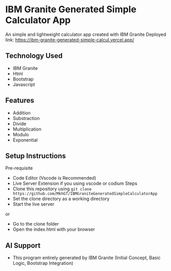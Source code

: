# IBM Granite Generated Simple Calculator App
An simple and lightweight calculator app created with IBM Granite
Deployed link: https://ibm-granite-generated-simple-calcul.vercel.app/

## Technology Used
- IBM Granite
- Html
- Bootstrap
- Javascript
## Features
- Addition
- Substraction
- Divide
- Multiplication
- Modulo
- Exponential
## Setup Instructions
Pre-requisite 
- Code Editor (Vscode is Recommended)
- Live Server Extension if you using vscode or codium
Steps
- Clone this repository using ```git clone https://github.com/MkhGT/IBMGraniteGeneratedSimpleCalculatorApp```
- Set the clone directory as a working directory
- Start the live server

or
- Go to the clone folder
- Open the index.html with your browser

## AI Support
- This program entirely generated by IBM Granite (Initial Concept, Basic Logic, Bootstrap Integration)
